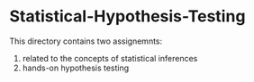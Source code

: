 # Statistical-Hypothesis-Testing

This directory contains two assignemnts:  
1. related to the concepts of statistical inferences 
2. hands-on hypothesis testing
